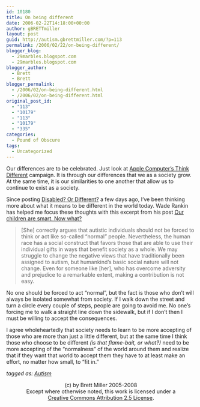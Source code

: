 ```yaml
---
id: 10180
title: On being different
date: 2006-02-22T14:18:00+00:00
author: gBRETTmiller
layout: post
guid: http://autism.gbrettmiller.com/?p=113
permalink: /2006/02/22/on-being-different/
blogger_blog:
  - 29marbles.blogspot.com
  - 29marbles.blogspot.com
blogger_author:
  - Brett
  - Brett
blogger_permalink:
  - /2006/02/on-being-different.html
  - /2006/02/on-being-different.html
original_post_id:
  - "113"
  - "10179"
  - "113"
  - "10179"
  - "335"
categories:
  - Pound of Obscure
tags:
  - Uncategorized
---
```

Our differences are to be celebrated. Just look at [Apple Computer&#8217;s Think Different](http://en.wikipedia.org/wiki/Think_Different) campaign. It is through our differences that we as a society grow. At the same time, it is our similarities to one another that allow us to continue to exist as a society. 

Since posting [Disabled? Or Different?](http://29marbles.blogspot.com/2006/02/disabled-or-different.html) a few days ago, I&#8217;ve been thinking more about what it means to be different in the world today. Wade Rankin has helped me focus these thoughts with this excerpt from his post [Our children are smart. Now what?](http://injectingsense.blogspot.com/2006/02/our-children-are-smart-now-what.html)

> [She] correctly argues that autistic individuals should not be forced to think or act like so-called “normal” people. Nevertheless, the human race has a social construct that favors those that are able to use their individual gifts in ways that benefit society as a whole. We may struggle to change the negative views that have traditionally been assigned to autism, but humankind’s basic social nature will not change. Even for someone like [her], who has overcome adversity and prejudice to a remarkable extent, making a contribution is not easy.

No one should be forced to act &#8220;normal&#8221;, but the fact is those who don&#8217;t will always be isolated somewhat from society. If I walk down the street and turn a circle every couple of steps, people are going to avoid me. No one&#8217;s forcing me to walk a straight line down the sidewalk, but if I don&#8217;t then I must be willing to accept the consequences. 

I agree wholeheartedly that society needs to learn to be more accepting of those who are more than just a little different, but at the same time I think those who choose to be different _(is that flame-bait, or what?)_ need to be more accepting of the &#8220;normalness&#8221; of the world around them and realize that if they want that world to accept them they have to at least make an effort, no matter how small, to &#8220;fit in.&#8221; 

_tagged as: <a href="http://technorati.com/tag/autism" rel="tag">Autism</a>_

<div class="blogger-post-footer">
  <p align="center">
    (c) by Brett Miller 2005-2008<br /> Except where otherwise noted, this work is licensed under a<br /> <a href="http://creativecommons.org/licenses/by/2.5/" rel="license">Creative Commons Attribution 2.5 License</a>.
  </p>
</div>
